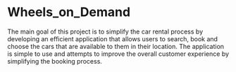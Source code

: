 # Wheels_on_Demand
The main goal of this project  is to simplify the car rental process by developing an efficient application that allows users  to search, book and choose the cars that are available to them in their location. The  application is simple to use and attempts to improve the overall customer experience by  simplifying the booking process.

